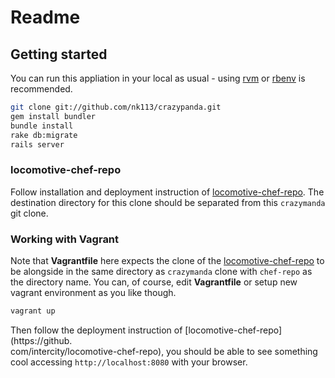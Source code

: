 Readme
======

## Getting started

You can run this appliation in your local as usual - using [rvm](http://rvm.io/) or [rbenv](https://github.com/sstephenson/rbenv) is recommended.

```sh
git clone git://github.com/nk113/crazypanda.git
gem install bundler
bundle install
rake db:migrate
rails server
```

### locomotive-chef-repo

Follow installation and deployment instruction of [locomotive-chef-repo](https://github.com/intercity/locomotive-chef-repo). The destination directory for this clone should be separated from this ```crazymanda``` git clone.

### Working with Vagrant

Note that **Vagrantfile** here expects the clone of the [locomotive-chef-repo](https://github.com/intercity/locomotive-chef-repo) to be alongside in the same directory as ```crazymanda``` clone with ```chef-repo``` as the directory name. You can, of course, edit **Vagrantfile** or setup new vagrant environment as you like though.

```sh
vagrant up
```

Then follow the deployment instruction of [locomotive-chef-repo](https://github.\
com/intercity/locomotive-chef-repo), you should be able to see something cool accessing ```http://localhost:8080``` with your browser.
